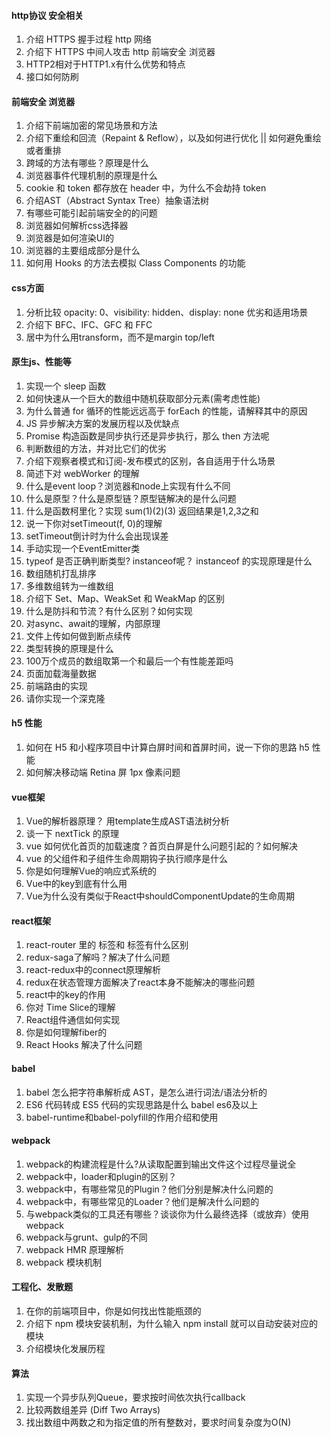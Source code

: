 #### http协议 安全相关
1. 介绍 HTTPS 握手过程 http 网络
2. 介绍下 HTTPS 中间人攻击 http 前端安全 浏览器
3. HTTP2相对于HTTP1.x有什么优势和特点
4. 接口如何防刷

#### 前端安全 浏览器
1. 介绍下前端加密的常见场景和方法
2. 介绍下重绘和回流（Repaint & Reflow），以及如何进行优化 || 如何避免重绘或者重排
3. 跨域的方法有哪些？原理是什么
4. 浏览器事件代理机制的原理是什么
5. cookie 和 token 都存放在 header 中，为什么不会劫持 token
6. 介绍AST（Abstract Syntax Tree）抽象语法树
8. 有哪些可能引起前端安全的的问题
9. 浏览器如何解析css选择器
10. 浏览器是如何渲染UI的
11. 浏览器的主要组成部分是什么
12. 如何用 Hooks 的方法去模拟 Class Components 的功能

#### css方面
1. 分析比较 opacity: 0、visibility: hidden、display: none 优劣和适用场景
2. 介绍下 BFC、IFC、GFC 和 FFC
3. 居中为什么用transform，而不是margin top/left

#### 原生js、性能等
1. 实现一个 sleep 函数
2. 如何快速从一个巨大的数组中随机获取部分元素(需考虑性能)
3. 为什么普通 for 循环的性能远远高于 forEach 的性能，请解释其中的原因
4. JS 异步解决方案的发展历程以及优缺点
5. Promise 构造函数是同步执行还是异步执行，那么 then 方法呢
6. 判断数组的方法，并对比它们的优劣
7. 介绍下观察者模式和订阅-发布模式的区别，各自适用于什么场景
8. 简述下对 webWorker 的理解
9. 什么是event loop？浏览器和node上实现有什么不同
10. 什么是原型？什么是原型链？原型链解决的是什么问题
11. 什么是函数柯里化？实现 sum(1)(2)(3) 返回结果是1,2,3之和
12. 说一下你对setTimeout(f, 0)的理解
13. setTimeout倒计时为什么会出现误差
14. 手动实现一个EventEmitter类
15. typeof 是否正确判断类型? instanceof呢？ instanceof 的实现原理是什么
16. 数组随机打乱排序
17. 多维数组转为一维数组
18. 介绍下 Set、Map、WeakSet 和 WeakMap 的区别
19. 什么是防抖和节流？有什么区别？如何实现
20. 对async、await的理解，内部原理
21. 文件上传如何做到断点续传 
22. 类型转换的原理是什么
23. 100万个成员的数组取第一个和最后一个有性能差距吗
24. 页面加载海量数据
25. 前端路由的实现
26. 请你实现一个深克隆

#### h5 性能
1. 如何在 H5 和小程序项目中计算白屏时间和首屏时间，说一下你的思路 h5 性能
2. 如何解决移动端 Retina 屏 1px 像素问题

#### vue框架
1. Vue的解析器原理？ 用template生成AST语法树分析
2. 谈一下 nextTick 的原理
3. vue 如何优化首页的加载速度？首页白屏是什么问题引起的？如何解决
4. vue 的父组件和子组件生命周期钩子执行顺序是什么
5. 你是如何理解Vue的响应式系统的
6. Vue中的key到底有什么用
7. Vue为什么没有类似于React中shouldComponentUpdate的生命周期

#### react框架
1. react-router 里的 <Link> 标签和 <a> 标签有什么区别
2. redux-saga了解吗？解决了什么问题
3. react-redux中的connect原理解析
4. redux在状态管理方面解决了react本身不能解决的哪些问题 
5. react中的key的作用 
6. 你对 Time Slice的理解
7. React组件通信如何实现
8. 你是如何理解fiber的
9. React Hooks 解决了什么问题

#### babel
1. babel 怎么把字符串解析成 AST，是怎么进行词法/语法分析的
2. ES6 代码转成 ES5 代码的实现思路是什么 babel es6及以上
3. babel-runtime和babel-polyfill的作用介绍和使用

#### webpack
1. webpack的构建流程是什么?从读取配置到输出文件这个过程尽量说全
2. webpack中，loader和plugin的区别？
3. webpack中，有哪些常见的Plugin？他们分别是解决什么问题的
4. webpack中，有哪些常见的Loader？他们是解决什么问题的
5. 与webpack类似的工具还有哪些？谈谈你为什么最终选择（或放弃）使用webpack
6. webpack与grunt、gulp的不同
7. webpack HMR 原理解析
8. webpack 模块机制

#### 工程化、发散题
1. 在你的前端项目中，你是如何找出性能瓶颈的
2. 介绍下 npm 模块安装机制，为什么输入 npm install 就可以自动安装对应的模块
3. 介绍模块化发展历程 

#### 算法
1. 实现一个异步队列Queue，要求按时间依次执行callback 
2. 比较两数组差异 (Diff Two Arrays)
3. 找出数组中两数之和为指定值的所有整数对，要求时间复杂度为O(N) 